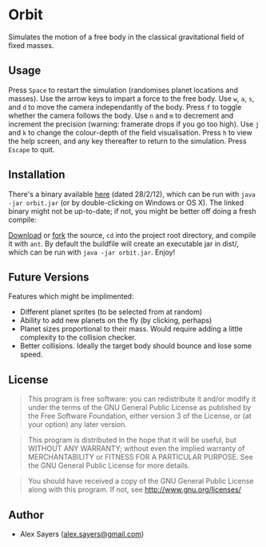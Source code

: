 Orbit
=====

Simulates the motion of a free body in the classical gravitational field of fixed masses.

Usage
-----

Press `Space` to restart the simulation (randomises planet locations and masses). Use the arrow keys to impart a force to the free body. Use `w`, `a`, `s`, and `d` to move the camera independantly of the body. Press `f` to toggle whether the camera follows the body. Use `n` and `m` to decrement and increment the precision (warning: framerate drops if you go too high). Use `j` and `k` to change the colour-depth of the field visualisation. Press `h` to view the help screen, and any key thereafter to return to the simulation. Press `Escape` to quit.

Installation
------------

There's a binary available [here](http://cl.ly/Ec5J) (dated 28/2/12), which can be run with `java -jar orbit.jar` (or by double-clicking on Windows or OS X). The linked binary might not be up-to-date; if not, you might be better off doing a fresh compile:

[Download][zipball] or [fork][fork] the source, `cd` into the project root directory, and compile it with `ant`. By default the buildfile will create an executable jar in dist/, which can be run with `java -jar orbit.jar`. Enjoy!

[zipball]: https://github.com/asayers/orbit/zipball/master
[fork]: # "`git clone git://github.com/asayers/orbit.git`"

Future Versions
---------------

Features which might be implimented:

 - Different planet sprites (to be selected from at random)
 - Ability to add new planets on the fly (by clicking, perhaps)
 - Planet sizes proportional to their mass. Would require adding a little complexity to the collision checker.
 - Better collisions. Ideally the target body should bounce and lose some speed.

License
-------

> This program is free software: you can redistribute it and/or modify
> it under the terms of the GNU General Public License as published by
> the Free Software Foundation, either version 3 of the License, or
> (at your option) any later version.

> This program is distributed in the hope that it will be useful,
> but WITHOUT ANY WARRANTY; without even the implied warranty of
> MERCHANTABILITY or FITNESS FOR A PARTICULAR PURPOSE.  See the
> GNU General Public License for more details.

> You should have received a copy of the GNU General Public License
> along with this program.  If not, see <http://www.gnu.org/licenses/>

Author
------
 - Alex Sayers (alex.sayers@gmail.com)

